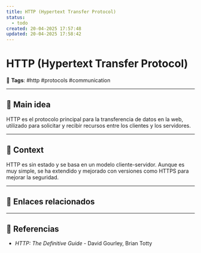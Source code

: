```yaml
---
title: HTTP (Hypertext Transfer Protocol)
status:
  - todo
created: 20-04-2025 17:57:48
updated: 20-04-2025 17:58:42
---
```


# HTTP (Hypertext Transfer Protocol)

🔖 **Tags**: #http #protocols #communication 

---

## 🧠 Main idea

HTTP es el protocolo principal para la transferencia de datos en la web, utilizado para solicitar y recibir recursos entre los clientes y los servidores.

---

## 🧩 Context

HTTP es sin estado y se basa en un modelo cliente-servidor. Aunque es muy simple, se ha extendido y mejorado con versiones como HTTPS para mejorar la seguridad.

---

## 🔗 Enlaces relacionados


---

## 📘 Referencias

- *HTTP: The Definitive Guide* - David Gourley, Brian Totty
